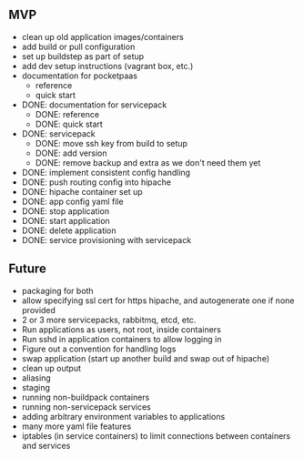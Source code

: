 ## MVP

* clean up old application images/containers
* add build or pull configuration
* set up buildstep as part of setup
* add dev setup instructions (vagrant box, etc.)
* documentation for pocketpaas
  * reference
  * quick start
* DONE: documentation for servicepack
  * DONE: reference
  * DONE: quick start
* DONE: servicepack
  * DONE: move ssh key from build to setup
  * DONE: add version
  * DONE: remove backup and extra as we don't need them yet
* DONE: implement consistent config handling
* DONE: push routing config into hipache
* DONE: hipache container set up
* DONE: app config yaml file
* DONE: stop application
* DONE: start application
* DONE: delete application
* DONE: service provisioning with servicepack

## Future

* packaging for both
* allow specifying ssl cert for https hipache, and autogenerate one if none provided
* 2 or 3 more servicepacks, rabbitmq, etcd, etc.
* Run applications as users, not root, inside containers
* Run sshd in application containers to allow logging in
* Figure out a convention for handling logs
* swap application (start up another build and swap out of hipache)
* clean up output
* aliasing
* staging
* running non-buildpack containers
* running non-servicepack services
* adding arbitrary environment variables to applications
* many more yaml file features
* iptables (in service containers) to limit connections between containers and services
